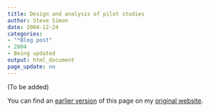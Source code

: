 ```yaml
---
title: Design and analysis of pilot studies
author: Steve Simon
date: 2004-12-24
categories:
- "*Blog post"
- 2004
- Being updated
output: html_document
page_update: no
---
```


(To be added)

<!---More--->

You can find an [earlier version](http://www.pmean.com/04/PilotStudy.html) of this page on my [original website](http://www.pmean.com/original_site.html).
